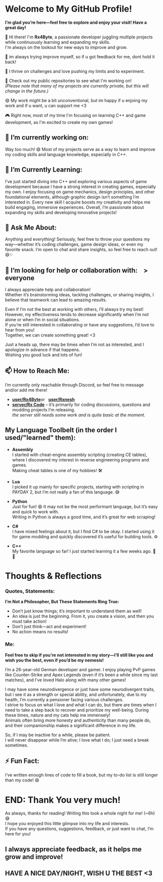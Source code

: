 # Welcome to My GitHub Profile!  
**I’m glad you’re here—feel free to explore and enjoy your visit! Have a great day!**

👋 Hi there! I'm **Rx4Byte**, a passionate developer juggling multiple projects while continuously learning and expanding my skills.  
 ​ ​ ​  ​ ​ ​ I'm always on the lookout for new ways to improve and grow.  

🌱 im always trying improve myself, so if u got feedback for me, dont hold it back!   

🚀 I thrive on challenges and love pushing my limits and to experiment.  

🔧 Check out my public repositories to see what I'm working on!  
 ​ ​ ​  ​ ​ ​ _(Please note that many of my projects are currently private, but this will change in the future.)_

😄 My work might be a bit unconventional, but im happy if u enjoing my work and if u want, u can support me <3  

🎮 Right now, most of my time I'm focusing on learning C++ and game development, as I'm excited to create my own games!
 ​ ​ ​ 
  ​ ​ ​ 
## 🔭 I’m currently working on:
Way too much! 😄 Most of my projects serve as a way to learn and improve my coding skills and language knowledge, especially in C++.
 ​ ​ ​ 
  ​ ​ ​ 
## 🌱 I’m Currently Learning:
I’ve just started diving into C++ and exploring various aspects of game development because I have a strong interest in creating games, especially my own. I enjoy focusing on game mechanics, design principles, and other foundational elements, although graphic design isn’t something I’m interested in. Every new skill I acquire boosts my creativity and helps me build engaging, immersive experiences. Overall, I’m passionate about expanding my skills and developing innovative projects!


## 💬 Ask Me About:
Anything and everything! Seriously, feel free to throw your questions my way—whether it’s coding challenges, game design ideas, or even my favorite snack. I’m open to chat and share insights, so feel free to reach out! 😄✨


<!-- 👯 I’m looking to collaborate on -->
## 🤔 I’m looking for help or collaboration with: ​ ​ ​ > ​ ​ ​everyone
I always appreciate help and collaboration!  
Whether it’s brainstorming ideas, tackling challenges, or sharing insights, I believe that teamwork can lead to amazing results.
 
Even if I’m not the best at working with others, I’ll always try my best!  
However, my effectiveness tends to decrease significantly when I’m not alone or when I’m in social situations.  
If you’re still interested in collaborating or have any suggestions, I’d love to hear from you!  
Together, we can create something great! <3  

Just a heads up, there may be times when I’m not as interested, and I apologize in advance if that happens.  
Wishing you good luck and lots of fun!  


## 📫 How to Reach Me:
I’m currently only reachable through Discord, so feel free to message and/or add me there!  
* **[user/Rx4Byte](https://discordapp.com/users/1094084123020247050)** ​ ​ ​or ​ ​ **​[user/Rxnesh](https://discordapp.com/users/568808802913091596)**
* **[server/Rx Code](https://discord.gg/4UYxn9nGvH)** –  it’s primarily for coding discussions, questions and modding projects I’m releasing.  
                                                     _the server still needs some work and is quite basic at the moment._


## My Language Toolbelt (in the order I used/"learned" them):
* **Assembly**  
    I started with cheat-engine assembly scripting (creating CE tables), where I discovered my interest in reverse engineering programs and games.  
    Making cheat tables is one of my hobbies! 🛠️

* **Lua**  
    I picked it up mainly for specific projects, starting with scripting in PAYDAY 2, but I’m not really a fan of this language. 😅

* **Python**  
    Just for fun! 😄 It may not be the most performant language, but it’s easy and quick to work with.  
    Writing in Python is always a good time, and it’s great for web scraping!

* **C#**  
    I have mixed feelings about it, but I find C# to be okay. I started using it for game modding and quickly discovered it’s useful for building tools. ⚙️

* **C++**  
    My favorite language so far! I just started learning it a few weeks ago. 🚀✨


# Thoughts & Reflections
### Quotes, Statements:
**I’m Not a Philosopher, But These Statements Ring True:**
* Don’t just know things; it’s important to understand them as well!
* An idea is just the beginning. From it, you create a vision, and then you must take action!
* Don’t just think—act and experiment!
* No action means no results!


### Me:
**Feel free to skip if you're not interested in my story—I’ll still like you and wish you the best, even if you’d be my nemesis!**  

I’m a 26-year-old German developer and gamer. I enjoy playing PvP games like Counter-Strike and Apex Legends (even if it’s been a while since my last matches), and I’ve loved Halo along with many other games!

I may have some neurodivergence or just have some neurodivergent traits, but i see it as a strength or special ability, and unfortunately, due to my health, I’m currently a pensioner facing various challenges.  
I strive to focus on what I love and what I can do, but there are times when I need to take a step back to recover and prioritize my well-being.
During these times, nature and my cats help me immensely!  
Animals often bring more honesty and authenticity than many people do, and their companionship makes a significant difference in my life.

So, if I may be inactive for a while, please be patient.  
I will never disappear while I’m alive; I love what I do; I just need a break sometimes.


## ⚡ Fun Fact:
I’ve written enough lines of code to fill a book, but my to-do list is still longer than my code! 😄


# END: Thank You very much!  
As always, thanks for reading! Writing this took a whole night for me! (~6h)😅  
I hope you enjoyed this little glimpse into my life and interests.  
If you have any questions, suggestions, feedback, or just want to chat, I’m here for you!  

## I always appreciate feedback, as it helps me grow and improve!  
## HAVE A NICE DAY/NIGHT, WISH U THE BEST <3
